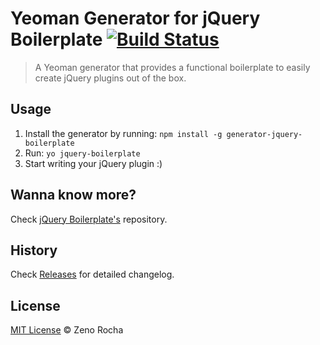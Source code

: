 # Yeoman Generator for jQuery Boilerplate [![Build Status](https://secure.travis-ci.org/jquery-boilerplate/generator-jquery-boilerplate.svg?branch=master)](https://travis-ci.org/jquery-boilerplate/generator-jquery-boilerplate)

> A Yeoman generator that provides a functional boilerplate to easily create jQuery plugins out of the box.

## Usage

1. Install the generator by running: `npm install -g generator-jquery-boilerplate`
2. Run: `yo jquery-boilerplate`
3. Start writing your jQuery plugin :)

## Wanna know more?

Check [jQuery Boilerplate's](http://github.com/jquery-boilerplate/boilerplate) repository.

## History

Check [Releases](https://github.com/jquery-boilerplate/generator-jquery-boilerplate/releases) for detailed changelog.

## License

[MIT License](http://zenorocha.mit-license.org/) © Zeno Rocha

